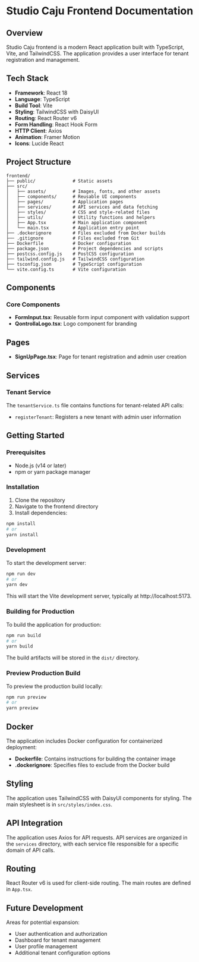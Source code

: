 # Studio Caju Frontend Documentation

## Overview

Studio Caju frontend is a modern React application built with TypeScript, Vite, and TailwindCSS. The application provides a user interface for tenant registration and management.

## Tech Stack

- **Framework**: React 18
- **Language**: TypeScript
- **Build Tool**: Vite
- **Styling**: TailwindCSS with DaisyUI
- **Routing**: React Router v6
- **Form Handling**: React Hook Form
- **HTTP Client**: Axios
- **Animation**: Framer Motion
- **Icons**: Lucide React

## Project Structure

```
frontend/
├── public/              # Static assets
├── src/
│   ├── assets/          # Images, fonts, and other assets
│   ├── components/      # Reusable UI components
│   ├── pages/           # Application pages
│   ├── services/        # API services and data fetching
│   ├── styles/          # CSS and style-related files
│   ├── utils/           # Utility functions and helpers
│   ├── App.tsx          # Main application component
│   └── main.tsx         # Application entry point
├── .dockerignore        # Files excluded from Docker builds
├── .gitignore           # Files excluded from Git
├── Dockerfile           # Docker configuration
├── package.json         # Project dependencies and scripts
├── postcss.config.js    # PostCSS configuration
├── tailwind.config.js   # TailwindCSS configuration
├── tsconfig.json        # TypeScript configuration
└── vite.config.ts       # Vite configuration
```

## Components

### Core Components

- **FormInput.tsx**: Reusable form input component with validation support
- **QontrollaLogo.tsx**: Logo component for branding

## Pages

- **SignUpPage.tsx**: Page for tenant registration and admin user creation

## Services

### Tenant Service

The `tenantService.ts` file contains functions for tenant-related API calls:

- `registerTenant`: Registers a new tenant with admin user information

## Getting Started

### Prerequisites

- Node.js (v14 or later)
- npm or yarn package manager

### Installation

1. Clone the repository
2. Navigate to the frontend directory
3. Install dependencies:

```bash
npm install
# or
yarn install
```

### Development

To start the development server:

```bash
npm run dev
# or
yarn dev
```

This will start the Vite development server, typically at http://localhost:5173.

### Building for Production

To build the application for production:

```bash
npm run build
# or
yarn build
```

The build artifacts will be stored in the `dist/` directory.

### Preview Production Build

To preview the production build locally:

```bash
npm run preview
# or
yarn preview
```

## Docker

The application includes Docker configuration for containerized deployment:

- **Dockerfile**: Contains instructions for building the container image
- **.dockerignore**: Specifies files to exclude from the Docker build

## Styling

The application uses TailwindCSS with DaisyUI components for styling. The main stylesheet is in `src/styles/index.css`.

## API Integration

The application uses Axios for API requests. API services are organized in the `services` directory, with each service file responsible for a specific domain of API calls.

## Routing

React Router v6 is used for client-side routing. The main routes are defined in `App.tsx`.

## Future Development

Areas for potential expansion:

- User authentication and authorization
- Dashboard for tenant management
- User profile management
- Additional tenant configuration options 